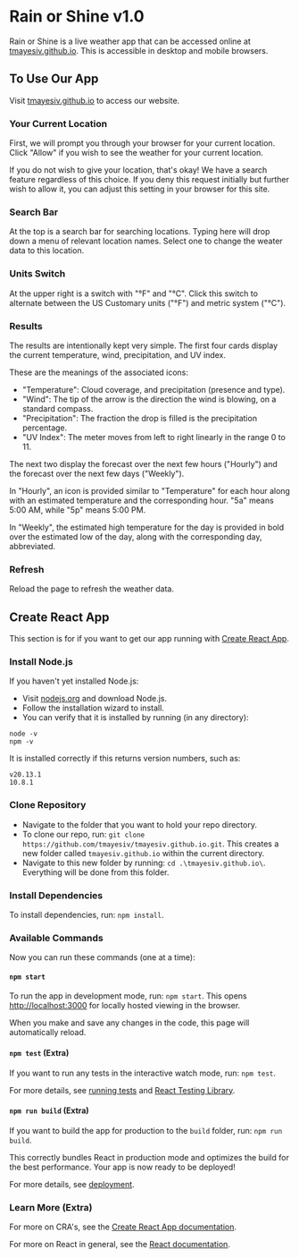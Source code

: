 # Rain or Shine v1.0

Rain or Shine is a live weather app that can be accessed online at [tmayesiv.github.io](https://tmayesiv.github.io/). This is accessible in desktop and mobile browsers.


## To Use Our App

Visit [tmayesiv.github.io](https://tmayesiv.github.io/) to access our website.

### Your Current Location

First, we will prompt you through your browser for your current location. Click "Allow" if you wish to see the weather for your current location.

If you do not wish to give your location, that's okay! We have a search feature regardless of this choice. If you deny this request initially but further wish to allow it, you can adjust this setting in your browser for this site.

### Search Bar

At the top is a search bar for searching locations. Typing here will drop down a menu of relevant location names. Select one to change the weater data to this location.

### Units Switch

At the upper right is a switch with "°F" and "°C". Click this switch to alternate between the US Customary units ("°F") and metric system ("°C").

### Results

The results are intentionally kept very simple. The first four cards display the current temperature, wind, precipitation, and UV index.

These are the meanings of the associated icons:
- "Temperature": Cloud coverage, and precipitation (presence and type).
- "Wind": The tip of the arrow is the direction the wind is blowing, on a standard compass.
- "Precipitation": The fraction the drop is filled is the precipitation percentage.
- "UV Index": The meter moves from left to right linearly in the range 0 to 11.

The next two display the forecast over the next few hours ("Hourly") and the forecast over the next few days ("Weekly").

In "Hourly", an icon is provided similar to "Temperature" for each hour along with an estimated temperature and the corresponding hour. "5a" means 5:00 AM, while "5p" means 5:00 PM.

In "Weekly", the estimated high temperature for the day is provided in bold over the estimated low of the day, along with the corresponding day, abbreviated.

### Refresh

Reload the page to refresh the weather data.


## Create React App

This section is for if you want to get our app running with [Create React App](https://github.com/facebook/create-react-app).

### Install Node.js

If you haven't yet installed Node.js:
- Visit [nodejs.org](https://nodejs.org/en) and download Node.js.
- Follow the installation wizard to install.
- You can verify that it is installed by running (in any directory):
```
node -v
npm -v
```
It is installed correctly if this returns version numbers, such as:
```
v20.13.1
10.8.1
```

### Clone Repository

- Navigate to the folder that you want to hold your repo directory.
- To clone our repo, run: `git clone https://github.com/tmayesiv/tmayesiv.github.io.git`. This creates a new folder called `tmayesiv.github.io` within the current directory.
- Navigate to this new folder by running: `cd .\tmayesiv.github.io\`. Everything will be done from this folder.

### Install Dependencies

To install dependencies, run: `npm install`.

### Available Commands

Now you can run these commands (one at a time):

#### `npm start`

To run the app in development mode, run: `npm start`. This opens [http://localhost:3000](http://localhost:3000) for locally hosted viewing in the browser.

When you make and save any changes in the code, this page will automatically reload.

#### `npm test` (Extra)

If you want to run any tests in the interactive watch mode, run: `npm test`.

For more details, see [running tests](https://facebook.github.io/create-react-app/docs/running-tests) and [React Testing Library](https://testing-library.com/docs/react-testing-library/intro/).

#### `npm run build` (Extra)

If you want to build the app for production to the `build` folder, run: `npm run build`.

This correctly bundles React in production mode and optimizes the build for the best performance. Your app is now ready to be deployed!

For more details, see [deployment](https://facebook.github.io/create-react-app/docs/deployment).

### Learn More (Extra)

For more on CRA's, see the [Create React App documentation](https://facebook.github.io/create-react-app/docs/getting-started).

For more on React in general, see the [React documentation](https://reactjs.org/).
